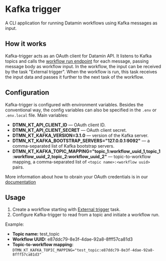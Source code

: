 # Kafka trigger
A CLI application for running Datamin workflows using Kafka messages as input.

## How it works
Kafka-trigger acts as an OAuth client for Datamin API. It listens to Kafka topics and calls the [workflow run endpoint](https://docs.datamin.io/datamin-api/api-endpoints#run-workflow) for each message, passing message body as workflow input.
In the workflow, the input can be received by the task "External trigger". When the workflow is run, this task receives the input data and passes it further to the next task of the workflow.

## Configuration
Kafka-trigger is configured with environment variables. 
Besides the conventional way, the config variables can also be specified in the `.env` or `.env.local` file.
Main variables:
- **DTMN_KT_API_CLIENT_ID** — OAuth client ID.
- **DTMN_KT_API_CLIENT_SECRET** — OAuth client secret.
- **DTMN_KT_KAFKA_VERSION=3.1.0** — version of the Kafka server.
- **DTMN_KT_KAFKA_BOOTSTRAP_SERVERS="127.0.0.1:9092"** — a comma-separated list of Kafka bootstrap servers.
- **DTMN_KT_KAFKA_TOPIC_MAPPING="topic_1:workflow_uuid_1,topic_1:workflow_uuid_2,topic_2:workflow_uuid_2"** — topic-to-workflow mapping, a comma-separated list of `<topic name>:<workflow uuid>` pairs.

More information about how to obrain your OAuth credentials is in our [documentation](https://docs.datamin.io/datamin-api/oauth-clients)

## Usage
1. Create a workflow starting with [External trigger](https://docs.datamin.io/workflows-and-actions/tasks-ip#external-trigger) task.
2. Configure Kafka-trigger to read from a topic and initiate a workflow run.

Example:
  * **Topic name:** test_topic
  * **Workflow UUID:** e87ddc79-8e3f-4dae-92a8-8fff57ca81d3
  * **Topic-to-workflow mapping:** `DTMN_KT_KAFKA_TOPIC_MAPPING="test_topic:e87ddc79-8e3f-4dae-92a8-8fff57ca81d3"`
